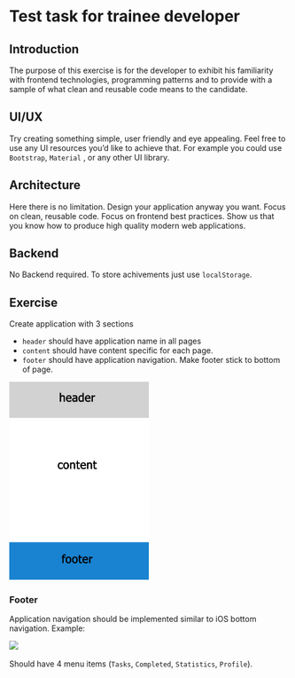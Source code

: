 # Test task for trainee developer

## Introduction
The purpose of this exercise is for the developer to exhibit his familiarity with frontend technologies, programming patterns and to provide with a sample of what clean and reusable code means to the candidate.

## UI/UX
Try creating something simple, user friendly and eye appealing. Feel free to use any UI resources you’d like to achieve that. For example you could use `Bootstrap`, `Material` , or any other UI library.

## Architecture
Here there is no limitation. Design your application anyway you want. Focus on clean, reusable code. Focus on frontend best practices. Show us that you know how to produce high quality modern web applications.

## Backend
No Backend required. To store achivements just use `localStorage`.

## Exercise

Create application with 3 sections

- `header` should have application name in all pages
- `content` should have content specific for each page.
- `footer` should have application navigation. Make footer stick to bottom of page. 

<img src="./assets/header-content-footer.jpeg.crdownload" width="50%" />

### Footer

Application navigation should be implemented similar to iOS bottom navigation. 
Example: 

<img src="https://lh3.googleusercontent.com/u9FCm5Z3gyvRONle-rPbuZ_Gq66V36BjlB2mDuSu36h425Pk36v8a0Tio5RBIwJC1D5yPxYIe8hueD1Khifv-xGtrsIW0C2qiuJxkg=w1064-v0" />

Should have 4 menu items (`Tasks`, `Completed`, `Statistics`, `Profile`).
